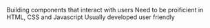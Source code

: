 Building components that interact with users
Need to be proificient in HTML, CSS and Javascript
Usually developed user friendly 
